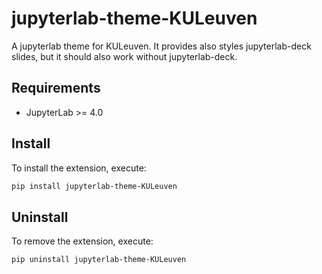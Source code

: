 # jupyterlab-theme-KULeuven


A jupyterlab theme for KULeuven.
It provides also styles jupyterlab-deck slides, but it should also work without jupyterlab-deck.

## Requirements

- JupyterLab >= 4.0

## Install

To install the extension, execute:

```bash
pip install jupyterlab-theme-KULeuven
```

## Uninstall

To remove the extension, execute:

```bash
pip uninstall jupyterlab-theme-KULeuven
```
